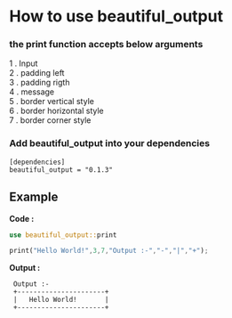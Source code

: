 # How to use beautiful_output

### the print function accepts below arguments
1 . Input  
2 . padding left  
3 . padding rigth  
4 . message    
5 . border vertical style   
6 . border horizontal style     
7 . border corner style 



### Add beautiful_output into your dependencies
```
[dependencies]
beautiful_output = "0.1.3"
```

## Example

**Code :**

```rust
use beautiful_output::print

print("Hello World!",3,7,"Output :-","-","|","+");
```


**Output :**
```
 Output :-
 +----------------------+
 |   Hello World!       |
 +----------------------+
```